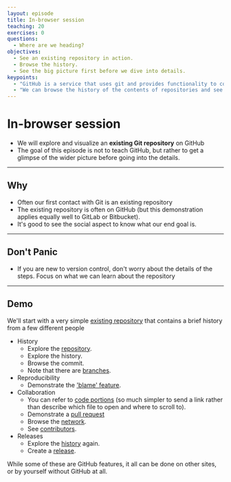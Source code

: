 ```yaml
---
layout: episode
title: In-browser session
teaching: 20
exercises: 0
questions:
  - Where are we heading?
objectives:
  - See an existing repository in action.
  - Browse the history.
  - See the big picture first before we dive into details.
keypoints:
  - "GitHub is a service that uses git and provides functionality to collaborate with other people"
  - "We can browse the history of the contents of repositories and see who made which changes"
---
```


# In-browser session

- We will explore and visualize an **existing Git repository** on GitHub
- The goal of this episode is not to teach GitHub, but rather to get a glimpse of the 
wider picture before going into the details.

---

## Why

- Often our first contact with Git is an existing repository
- The existing repository is often on GitHub (but this demonstration applies
  equally well to GitLab or Bitbucket).
- It's good to see the social aspect to know what our end goal is.

---

## Don't Panic 

- If you are new to version control, don't worry about the details of the steps. Focus on what we can learn about the repository

---

## Demo

We'll start with a very simple 
[existing repository](projec://github.com/csiro-data-school/example-repo)
that contains a brief history from a few different people

- History
  - Explore the [repository](https://github.com/csiro-data-school/example-repo).
  - Explore the history.
  - Browse the commit.
  - Note that there are [branches](https://github.com/csiro-data-school/example-repo/network).
- Reproducibility
  - Demonstrate the ['blame' feature](https://github.com/csiro-data-school/example-repo/blame/master/scripts/cows-analysis.R).
- Collaboration
  - You can refer to [code portions](https://github.com/csiro-data-school/example-repo/blob/7f40e7626bc6e20dcf912f15913121d35c1ec294/scripts/cows-analysis.R#L8-L9)
    (so much simpler to send a link rather than describe which file to open and where to scroll to).
  - Demonstrate a [pull request](https://github.com/csiro-data-school/example-repo/pulls)
  - Browse the [network](https://github.com/csiro-data-school/example-repo/network).
  - See [contributors](https://github.com/csiro-data-school/example-repo/graphs/contributors).
- Releases
  - Explore the [history](https://github.com/csiro-data-school/example-repo/commits/master) again.
  - Create a [release](https://github.com/csiro-data-school/example-repo/releases).

While some of these are GitHub features, it all can be done on other sites, or
by yourself without GitHub at all.
